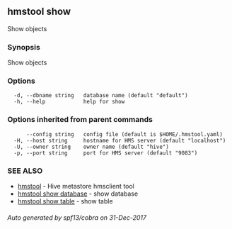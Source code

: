 ## hmstool show

Show objects

### Synopsis

Show objects

### Options

```
  -d, --dbname string   database name (default "default")
  -h, --help            help for show
```

### Options inherited from parent commands

```
      --config string   config file (default is $HOME/.hmstool.yaml)
  -H, --host string     hostname for HMS server (default "localhost")
  -U, --owner string    owner name (default "hive")
  -p, --port string     port for HMS server (default "9083")
```

### SEE ALSO

* [hmstool](hmstool.md)	 - Hive metastore hmsclient tool
* [hmstool show database](hmstool_show_database.md)	 - show database
* [hmstool show table](hmstool_show_table.md)	 - show table

###### Auto generated by spf13/cobra on 31-Dec-2017
